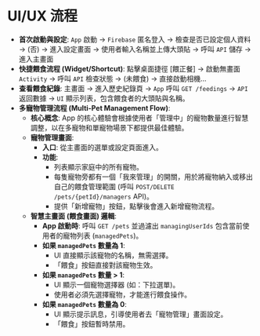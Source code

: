 # UI/UX 流程

*   **首次啟動與設定**:
    `App` 啟動 -> `Firebase` 匿名登入 -> 檢查是否已設定個人資料 -> (否) -> 進入設定畫面 -> 使用者輸入名稱並上傳大頭貼 -> 呼叫 `API` 儲存 -> 進入主畫面
*   **快捷餵食流程 (Widget/Shortcut)**:
    點擊桌面捷徑 [餵正餐] -> 啟動無畫面 `Activity` -> 呼叫 `API` 檢查狀態 -> (未餵食) -> 直接啟動相機...
*   **查看餵食紀錄**:
    主畫面 -> 進入歷史紀錄頁 -> `App` 呼叫 `GET /feedings` -> `API` 返回數據 -> `UI` 顯示列表，包含餵食者的大頭貼與名稱。
*   **多寵物管理流程 (Multi-Pet Management Flow)**:
    *   **核心概念**: App 的核心體驗會根據使用者「管理中」的寵物數量進行智慧調整，以在多寵物和單寵物場景下都提供最佳體驗。
    *   **寵物管理畫面**:
        *   **入口**: 從主畫面的選單或設定頁面進入。
        *   **功能**:
            *   列表顯示家庭中的所有寵物。
            *   每隻寵物旁都有一個「我來管理」的開關，用於將寵物納入或移出自己的餵食管理範圍 (呼叫 `POST/DELETE /pets/{petId}/managers` API)。
            *   提供「新增寵物」按鈕，點擊後會進入新增寵物流程。
    *   **智慧主畫面 (餵食畫面) 邏輯**:
        *   **App 啟動時**: 呼叫 `GET /pets` 並過濾出 `managingUserIds` 包含當前使用者的寵物列表 (`managedPets`)。
        *   **如果 `managedPets` 數量為 1**:
            *   UI 直接顯示該寵物的名稱，無需選擇。
            *   「餵食」按鈕直接對該寵物生效。
        *   **如果 `managedPets` 數量 > 1**:
            *   UI 顯示一個寵物選擇器 (如：下拉選單)。
            *   使用者必須先選擇寵物，才能進行餵食操作。
        *   **如果 `managedPets` 數量為 0**:
            *   UI 顯示提示訊息，引導使用者去「寵物管理」畫面設定。
            *   「餵食」按鈕暫時禁用。
